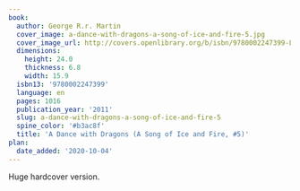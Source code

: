 ```yaml
---
book:
  author: George R.r. Martin
  cover_image: a-dance-with-dragons-a-song-of-ice-and-fire-5.jpg
  cover_image_url: http://covers.openlibrary.org/b/isbn/9780002247399-L.jpg
  dimensions:
    height: 24.0
    thickness: 6.8
    width: 15.9
  isbn13: '9780002247399'
  language: en
  pages: 1016
  publication_year: '2011'
  slug: a-dance-with-dragons-a-song-of-ice-and-fire-5
  spine_color: '#b3ac8f'
  title: 'A Dance with Dragons (A Song of Ice and Fire, #5)'
plan:
  date_added: '2020-10-04'
---
```

Huge hardcover version.

